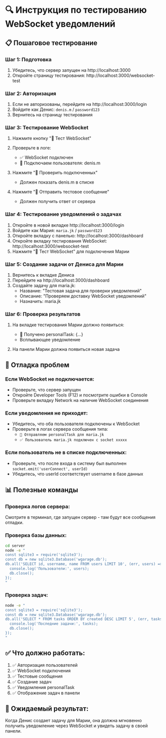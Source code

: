 # 🔍 Инструкция по тестированию WebSocket уведомлений

## 📋 Пошаговое тестирование

### Шаг 1: Подготовка
1. Убедитесь, что сервер запущен на http://localhost:3000
2. Откройте страницу тестирования: http://localhost:3000/websocket-test

### Шаг 2: Авторизация
1. Если не авторизованы, перейдите на http://localhost:3000/login
2. Войдите как Денис: `denis.m` / `password123`
3. Вернитесь на страницу тестирования

### Шаг 3: Тестирование WebSocket
1. Нажмите кнопку "🔌 Тест WebSocket"
2. Проверьте в логе:
   - ✅ WebSocket подключен
   - 👤 Подключаем пользователя: denis.m

3. Нажмите "👥 Проверить подключенных"
   - Должен показать denis.m в списке

4. Нажмите "📨 Отправить тестовое сообщение"
   - Должен получить ответ от сервера

### Шаг 4: Тестирование уведомлений о задачах
1. Откройте в новой вкладке http://localhost:3000/login
2. Войдите как Мария: `maria.jk` / `password123`
3. Откройте вкладку с панелью: http://localhost:3000/dashboard
4. Откройте вкладку тестирования WebSocket: http://localhost:3000/websocket-test
5. Нажмите "🔌 Тест WebSocket" для подключения Марии

### Шаг 5: Создание задачи от Дениса для Марии
1. Вернитесь к вкладке Дениса
2. Перейдите на http://localhost:3000/dashboard
3. Создайте задачу для maria.jk:
   - Название: "Тестовая задача для проверки уведомлений"
   - Описание: "Проверяем доставку WebSocket уведомлений"
   - Назначить: maria.jk

### Шаг 6: Проверка результатов
1. На вкладке тестирования Марии должно появиться:
   - 🎯 Получено personalTask: {...}
   - Всплывающее уведомление

2. На панели Марии должна появиться новая задача

## 🐛 Отладка проблем

### Если WebSocket не подключается:
- Проверьте, что сервер запущен
- Откройте Developer Tools (F12) и посмотрите ошибки в Console
- Проверьте вкладку Network на наличие WebSocket соединения

### Если уведомления не приходят:
- Убедитесь, что оба пользователя подключены к WebSocket
- Проверьте в логах сервера сообщения типа:
  - `🎯 Отправляем personalTask для maria.jk`
  - `✅ Пользователь maria.jk подключен с socket xxxxx`

### Если пользователь не в списке подключенных:
- Проверьте, что после входа в систему был выполнен `socket.emit('userConnect', userId)`
- Убедитесь, что userId соответствует username в базе данных

## 📊 Полезные команды

### Проверка логов сервера:
Смотрите в терминал, где запущен сервер - там будут все сообщения отладки.

### Проверка базы данных:
```bash
cd server
node -e "
const sqlite3 = require('sqlite3');
const db = new sqlite3.Database('wgarage.db');
db.all('SELECT id, username, name FROM users LIMIT 10', (err, users) => {
  console.log('Пользователи:', users);
  db.close();
});
"
```

### Проверка задач:
```bash
node -e "
const sqlite3 = require('sqlite3');
const db = new sqlite3.Database('wgarage.db');
db.all('SELECT * FROM tasks ORDER BY created DESC LIMIT 5', (err, tasks) => {
  console.log('Последние задачи:', tasks);
  db.close();
});
"
```

## ✅ Что должно работать:
1. ✅ Авторизация пользователей
2. ✅ WebSocket подключения
3. ✅ Тестовые сообщения
4. ✅ Создание задач
5. ✅ Уведомления personalTask
6. ✅ Отображение задач в панели

## 🎯 Ожидаемый результат:
Когда Денис создает задачу для Марии, она должна мгновенно получить уведомление через WebSocket и увидеть задачу в своей панели.
